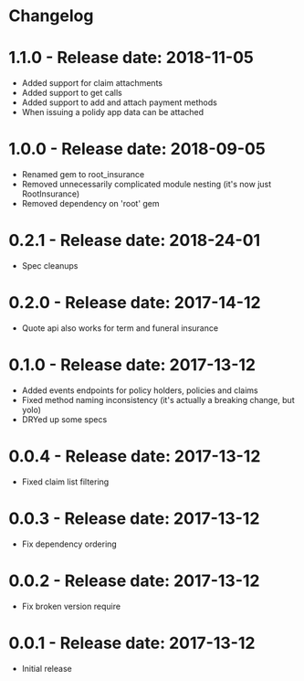 # Changelog

# 1.1.0 - Release date: 2018-11-05
* Added support for claim attachments
* Added support to get calls
* Added support to add and attach payment methods
* When issuing a polidy app data can be attached


# 1.0.0 - Release date: 2018-09-05
* Renamed gem to root_insurance
* Removed unnecessarily complicated module nesting (it's now just RootInsurance)
* Removed dependency on 'root' gem


# 0.2.1 - Release date: 2018-24-01
* Spec cleanups


# 0.2.0 - Release date: 2017-14-12
* Quote api also works for term and funeral insurance


# 0.1.0 - Release date: 2017-13-12
* Added events endpoints for policy holders, policies and claims
* Fixed method naming inconsistency (it's actually a breaking change, but yolo)
* DRYed up some specs


# 0.0.4 - Release date: 2017-13-12
* Fixed claim list filtering


# 0.0.3 - Release date: 2017-13-12
* Fix dependency ordering


# 0.0.2 - Release date: 2017-13-12
* Fix broken version require


# 0.0.1 - Release date: 2017-13-12
* Initial release

